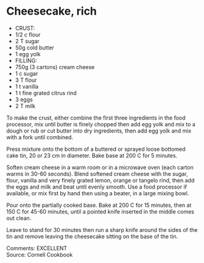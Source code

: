 # Cheesecake, rich

* CRUST:
* 1/2 c flour
* 2 T sugar
* 50g cold butter
* 1 egg yolk
* FILLING:
* 750g (3 cartons) cream cheese
* 1 c sugar
* 3 T flour
* 1 t vanilla
* 1 t fine grated citrus rind
* 3 eggs
* 2 T milk

To make the crust, either combine the first three ingredients in the food processor, mix until butter is finely chopped then add egg yolk and mix to a dough or rub or cut butter into dry ingredients, then add egg yolk and mix with a fork until combined.

Press mixture onto the bottom of a buttered or sprayed loose bottomed cake tin, 20 or 23 cm in diameter.  Bake base at 200 C for 5 minutes.

Soften cream cheese in a warm room or in a microwave oven (each carton warms in 30-60 seconds).  Blend softened cream cheese with the sugar, flour, vanilla and very finely grated lemon, orange or tangelo rind, then add the eggs and milk and beat until evenly smooth.  Use a food processor if available, or mix first by hand then using a beater, in a large mixing bowl.

Pour onto the partially cooked base.  Bake at 200 C for 15 minutes, then at 150 C for 45-60 minutes, until a pointed knife inserted in the middle comes out clean.

Leave to stand for 30 minutes then run a sharp knife around the sides of the tin and remove leaving the cheesecake sitting on the base of the tin.


Comments: EXCELLENT  
Source: Cornell Cookbook

